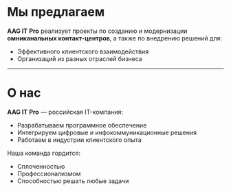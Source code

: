 # Мы предлагаем

**AAG IT Pro** реализует проекты по созданию и модернизации **омниканальных контакт-центров**, а также по внедрению решений для:

- Эффективного клиентского взаимодействия
- Организаций из разных отраслей бизнеса

---

# О нас

**AAG IT Pro** — российская IT-компания:

- Разрабатываем программное обеспечение
- Интегрируем цифровые и инфокоммуникационные решения
- Работаем в индустрии клиентского опыта

Наша команда гордится:

- Сплоченностью
- Профессионализмом
- Способностью решать любые задачи

